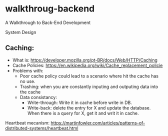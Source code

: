 # walkthroug-backend
A Walkthrough to Back-End Development

System Design


## Caching:
- What is: https://developer.mozilla.org/pt-BR/docs/Web/HTTP/Caching
- Cache Policies: https://en.wikipedia.org/wiki/Cache_replacement_policie
- Problems with:
  - Poor cache policy could lead to a scenario where hit the cache has no use.
  - Trashing: when you are constantly inputing and outputing data into the cache   
  - Data consistancy: 
    - Write-through: Write it in cache before write in DB. 
    - Write-back: delete the entry for X and update the database. When there is a query for X, get it and writ it in cache. 
    
      
Heartbeat mecanism: https://martinfowler.com/articles/patterns-of-distributed-systems/heartbeat.html
